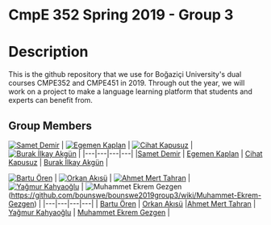 # CmpE 352 Spring 2019 - Group 3

# Description

This is the github repository that we use for Boğaziçi University's dual courses CMPE352 and CMPE451 in 2019. Through out the year, we will work on a project to make a language learning platform that students and experts can benefit from. 


## Group Members
[![Samet Demir](https://avatars0.githubusercontent.com/u/18217607?s=460&v=4)](https://github.com/bounswe/bounswe2019group3/wiki/Samet-Demir) | 
[![Egemen Kaplan](https://avatars1.githubusercontent.com/u/22966868?s=460&v=4)](https://github.com/bounswe/bounswe2019group3/wiki/Egemen-Kaplan) |
[![Cihat Kapusuz](https://avatars0.githubusercontent.com/u/44052787?s=460&v=4)](https://github.com/bounswe/bounswe2019group3/wiki/Cihat-Kapusuz) |  
[![Burak İlkay Akgün](https://avatars2.githubusercontent.com/u/44066588?s=460&v=4)](https://github.com/bounswe/bounswe2019group3/wiki/Burak-İlkay-Akgün) |
|---|---|---|---|
|[Samet Demir](https://github.com/bounswe/bounswe2019group3/wiki/Samet-Demir) | [Egemen Kaplan](https://github.com/bounswe/bounswe2019group3/wiki/Egemen-Kaplan) | [Cihat Kapusuz](https://github.com/bounswe/bounswe2019group3/wiki/Cihat-Kapusuz) | [Burak İlkay Akgün](https://github.com/bounswe/bounswe2019group3/wiki/Burak-İlkay-Akgün) | 



[![Bartu Ören](https://avatars0.githubusercontent.com/u/32355842?s=460&v=4)](https://github.com/bounswe/bounswe2019group3/wiki/Bartu-Ören) |
[![Orkan Akısü](https://avatars0.githubusercontent.com/u/36167517?s=460&v=4)](https://github.com/bounswe/bounswe2019group3/wiki/Orkan-Akısü) |
[![Ahmet Mert Tahran](https://avatars2.githubusercontent.com/u/44242500?s=460&v=4)](https://github.com/bounswe/bounswe2019group3/wiki/Ahmet-Mert-Tahran) |
[![Yağmur Kahyaoğlu](https://avatars0.githubusercontent.com/u/32355500?s=460&v=4)](https://github.com/bounswe/bounswe2019group3/wiki/Yağmur-Kahyaoğlu) | ![Muhammet Ekrem Gezgen](https://avatars0.githubusercontent.com/u/47948423?s=400&v=4)(https://github.com/bounswe/bounswe2019group3/wiki/Muhammet-Ekrem-Gezgen) |
|---|---|---|---|
| [Bartu Ören](https://github.com/bounswe/bounswe2019group3/wiki/Bartu-Ören) | [Orkan Akısü](https://github.com/bounswe/bounswe2019group3/wiki/Orkan-Akısü) |[Ahmet Mert Tahran](https://github.com/bounswe/bounswe2019group3/wiki/Ahmet-Mert-Tahran) | [Yağmur Kahyaoğlu](https://github.com/bounswe/bounswe2019group3/wiki/Yağmur-Kahyaoğlu) | [Muhammet Ekrem Gezgen](https://github.com/bounswe/bounswe2019group3/wiki/Muhammet-Ekrem-Gezgen) |
